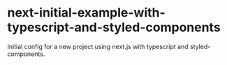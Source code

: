 # next-initial-example-with-typescript-and-styled-components
Initial config for a new project using next.js with typescript and styled-components.
